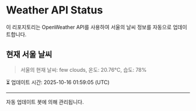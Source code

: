 
# Weather API Status

이 리포지토리는 OpenWeather API를 사용하여 서울의 날씨 정보를 자동으로 업데이트합니다.

## 현재 서울 날씨
> 서울의 현재 날씨: few clouds, 온도: 20.76°C, 습도: 78%

⏳ 업데이트 시간: 2025-10-16 01:59:05 (UTC)

---
자동 업데이트 봇에 의해 관리됩니다.
